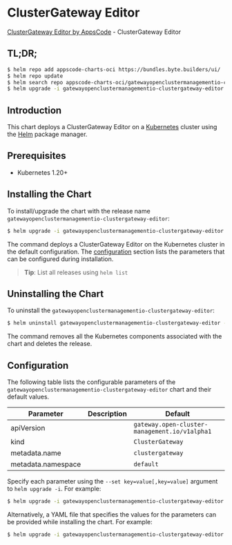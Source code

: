 # ClusterGateway Editor

[ClusterGateway Editor by AppsCode](https://appscode.com) - ClusterGateway Editor

## TL;DR;

```bash
$ helm repo add appscode-charts-oci https://bundles.byte.builders/ui/
$ helm repo update
$ helm search repo appscode-charts-oci/gatewayopenclustermanagementio-clustergateway-editor --version=v0.10.0
$ helm upgrade -i gatewayopenclustermanagementio-clustergateway-editor appscode-charts-oci/gatewayopenclustermanagementio-clustergateway-editor -n default --create-namespace --version=v0.10.0
```

## Introduction

This chart deploys a ClusterGateway Editor on a [Kubernetes](http://kubernetes.io) cluster using the [Helm](https://helm.sh) package manager.

## Prerequisites

- Kubernetes 1.20+

## Installing the Chart

To install/upgrade the chart with the release name `gatewayopenclustermanagementio-clustergateway-editor`:

```bash
$ helm upgrade -i gatewayopenclustermanagementio-clustergateway-editor appscode-charts-oci/gatewayopenclustermanagementio-clustergateway-editor -n default --create-namespace --version=v0.10.0
```

The command deploys a ClusterGateway Editor on the Kubernetes cluster in the default configuration. The [configuration](#configuration) section lists the parameters that can be configured during installation.

> **Tip**: List all releases using `helm list`

## Uninstalling the Chart

To uninstall the `gatewayopenclustermanagementio-clustergateway-editor`:

```bash
$ helm uninstall gatewayopenclustermanagementio-clustergateway-editor -n default
```

The command removes all the Kubernetes components associated with the chart and deletes the release.

## Configuration

The following table lists the configurable parameters of the `gatewayopenclustermanagementio-clustergateway-editor` chart and their default values.

|     Parameter      | Description |                         Default                          |
|--------------------|-------------|----------------------------------------------------------|
| apiVersion         |             | <code>gateway.open-cluster-management.io/v1alpha1</code> |
| kind               |             | <code>ClusterGateway</code>                              |
| metadata.name      |             | <code>clustergateway</code>                              |
| metadata.namespace |             | <code>default</code>                                     |


Specify each parameter using the `--set key=value[,key=value]` argument to `helm upgrade -i`. For example:

```bash
$ helm upgrade -i gatewayopenclustermanagementio-clustergateway-editor appscode-charts-oci/gatewayopenclustermanagementio-clustergateway-editor -n default --create-namespace --version=v0.10.0 --set apiVersion=gateway.open-cluster-management.io/v1alpha1
```

Alternatively, a YAML file that specifies the values for the parameters can be provided while
installing the chart. For example:

```bash
$ helm upgrade -i gatewayopenclustermanagementio-clustergateway-editor appscode-charts-oci/gatewayopenclustermanagementio-clustergateway-editor -n default --create-namespace --version=v0.10.0 --values values.yaml
```
